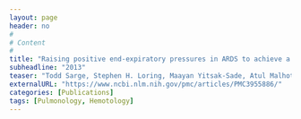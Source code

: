 ```yaml
---
layout: page
header: no
#
# Content
#
title: "Raising positive end-expiratory pressures in ARDS to achieve a positive transpulmonary pressure does not cause hemodynamic compromise."
subheadline: "2013"
teaser: "Todd Sarge, Stephen H. Loring, Maayan Yitsak-Sade, Atul Malhotra, Victor Novack, and Daniel Talmor"
externalURL: "https://www.ncbi.nlm.nih.gov/pmc/articles/PMC3955886/"
categories: [Publications]
tags: [Pulmonology, Hemotology]
---
```

